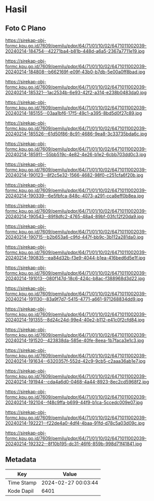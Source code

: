 # Hasil

## Foto C Plano

https://sirekap-obj-formc.kpu.go.id/7609/pemilu/pdpr/64/71/01/10/02/6471011002039-20240214-184754--42271ba4-b81b-448d-a6a5-2367a7711e19.jpg

https://sirekap-obj-formc.kpu.go.id/7609/pemilu/pdpr/64/71/01/10/02/6471011002039-20240214-184808--b662169f-e09f-43b0-b7db-5e00a0ff8bad.jpg

https://sirekap-obj-formc.kpu.go.id/7609/pemilu/pdpr/64/71/01/10/02/6471011002039-20240214-185321--1ac2534b-6e93-42f2-a314-e238b0483da0.jpg

https://sirekap-obj-formc.kpu.go.id/7609/pemilu/pdpr/64/71/01/10/02/6471011002039-20240214-185155--03aa1bf6-17f5-49c1-a395-8bd5d0f27c89.jpg

https://sirekap-obj-formc.kpu.go.id/7609/pemilu/pdpr/64/71/01/10/02/6471011002039-20240214-185526--61d50f86-8c91-4686-9ea8-3c33735bda6c.jpg

https://sirekap-obj-formc.kpu.go.id/7609/pemilu/pdpr/64/71/01/10/02/6471011002039-20240214-185911--55bb519c-4e82-4e26-b1e2-6cbb703dd0c3.jpg

https://sirekap-obj-formc.kpu.go.id/7609/pemilu/pdpr/64/71/01/10/02/6471011002039-20240214-190123--8f2c5e32-1566-4682-98f0-c251cfa6f20b.jpg

https://sirekap-obj-formc.kpu.go.id/7609/pemilu/pdpr/64/71/01/10/02/6471011002039-20240214-190339--6e5fbfca-848c-4073-a291-cca8eff0b8ea.jpg

https://sirekap-obj-formc.kpu.go.id/7609/pemilu/pdpr/64/71/01/10/02/6471011002039-20240214-190543--89f8dfc2-4765-48a4-89bf-03fc12f20da9.jpg

https://sirekap-obj-formc.kpu.go.id/7609/pemilu/pdpr/64/71/01/10/02/6471011002039-20240214-190715--b2b653a6-c9fd-447f-bb9c-3b112a281da0.jpg

https://sirekap-obj-formc.kpu.go.id/7609/pemilu/pdpr/64/71/01/10/02/6471011002039-20240214-190835--ea84d32b-f3e9-4044-b1ea-416bed6d5e1f.jpg

https://sirekap-obj-formc.kpu.go.id/7609/pemilu/pdpr/64/71/01/10/02/6471011002039-20240214-191013--080f147d-18c6-424c-b8ac-f388968d3d22.jpg

https://sirekap-obj-formc.kpu.go.id/7609/pemilu/pdpr/64/71/01/10/02/6471011002039-20240214-191130--83a9f7d7-5415-4771-a661-971268834dd9.jpg

https://sirekap-obj-formc.kpu.go.id/7609/pemilu/pdpr/64/71/01/10/02/6471011002039-20240214-191355--8d24c24d-99e4-40e2-b112-e41c0f2cfd84.jpg

https://sirekap-obj-formc.kpu.go.id/7609/pemilu/pdpr/64/71/01/10/02/6471011002039-20240214-191520--423838da-585e-40fe-8eea-1b7faca3e1c3.jpg

https://sirekap-obj-formc.kpu.go.id/7609/pemilu/pdpr/64/71/01/10/02/6471011002039-20240214-191634--6320357f-552d-42c9-9cb5-c2aaa36ab1e7.jpg

https://sirekap-obj-formc.kpu.go.id/7609/pemilu/pdpr/64/71/01/10/02/6471011002039-20240214-191944--cda4a6d0-0468-4a44-8923-8ec2cd5968f2.jpg

https://sirekap-obj-formc.kpu.go.id/7609/pemilu/pdpr/64/71/01/10/02/6471011002039-20240214-192104--f48c9ffa-b699-44f9-b1ca-5ccedc009e07.jpg

https://sirekap-obj-formc.kpu.go.id/7609/pemilu/pdpr/64/71/01/10/02/6471011002039-20240214-192221--f22de4a0-4df4-4baa-91fd-d78c5a03d09c.jpg

https://sirekap-obj-formc.kpu.go.id/7609/pemilu/pdpr/64/71/01/10/02/6471011002039-20240214-192322--8f10b195-dc31-46f6-859b-998d71f41841.jpg


## Metadata

| Key        | Value               |
| ---------- | ------------------- |
| Time Stamp | 2024-02-27 00:03:44 |
| Kode Dapil | 6401                |



